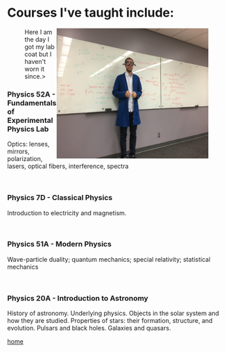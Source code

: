 # Courses I've taught include:

<figure>
 <img align="right" src="./jackpic6.jpg" width="350" height="300"/>
 <figcaption>
 Here I am the day I got my lab coat but I haven't worn it since.>
 </figcaption>
</figure>


### Physics 52A - Fundamentals of Experimental Physics Lab

Optics: lenses, mirrors, polarization, lasers, optical fibers, interference, spectra

<br>

### Physics 7D - Classical Physics

Introduction to electricity and magnetism.

<br>

### Physics 51A -  Modern Physics

Wave-particle duality; quantum mechanics; special relativity; statistical mechanics

<br>

### Physics 20A - Introduction to Astronomy

History of astronomy. Underlying physics. Objects in the solar system and how they are studied. 
Properties of stars: their formation, structure, and evolution. Pulsars and black holes. Galaxies and quasars.


[home](./)
